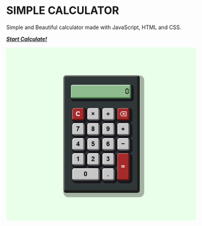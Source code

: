 # SIMPLE CALCULATOR

Simple and Beautiful calculator made with JavaScript, HTML and CSS.

***[Start Calculate!](https://jvscirilo.github.io/simple-calculator/)***

![Screenshot](screenshot-1.png)
